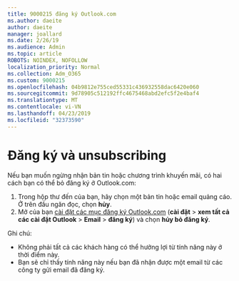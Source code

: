 ```yaml
---
title: 9000215 đăng ký Outlook.com
ms.author: daeite
author: daeite
manager: joallard
ms.date: 2/26/19
ms.audience: Admin
ms.topic: article
ROBOTS: NOINDEX, NOFOLLOW
localization_priority: Normal
ms.collection: Adm_O365
ms.custom: 9000215
ms.openlocfilehash: 04b9812e755ced55331c436932558dac6420e060
ms.sourcegitcommit: 9d78905c512192ffc4675468abd2efc5f2e4baf4
ms.translationtype: MT
ms.contentlocale: vi-VN
ms.lasthandoff: 04/23/2019
ms.locfileid: "32373590"
---
```

# <a name="subscriptions-and-unsubscribing"></a>Đăng ký và unsubscribing

Nếu bạn muốn ngừng nhận bản tin hoặc chương trình khuyến mãi, có hai cách bạn có thể bỏ đăng ký ở Outlook.com:

1. Trong hộp thư đến của bạn, hãy chọn một bản tin hoặc email quảng cáo. Ở trên đầu ngăn đọc, chọn **hủy**.
2. Mở của bạn [cài đặt các mục đăng ký Outlook.com](https://outlook.live.com/mail/options/mail/brandsSubscriptions) (**cài đặt** > **xem tất cả các cài đặt Outlook** > **Email** > **đăng ký**) và chọn **hủy bỏ đăng ký**.

Ghi chú:

- Không phải tất cả các khách hàng có thể hưởng lợi từ tính năng này ở thời điểm này.
- Bạn sẽ chỉ thấy tính năng này nếu bạn đã nhận được một email từ các công ty gửi email đã đăng ký.